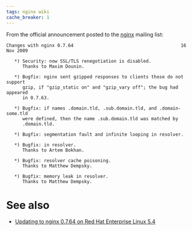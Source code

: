 ```yaml
---
tags: nginx wiki
cache_breaker: 1
---
```


From the official announcement posted to the [nginx](/wiki/nginx) mailing list:

    Changes with nginx 0.7.64                                        16 Nov 2009

       *) Security: now SSL/TLS renegotiation is disabled.
          Thanks to Maxim Dounin.

       *) Bugfix: nginx sent gzipped responses to clients those do not support
          gzip, if "gzip_static on" and "gzip_vary off"; the bug had appeared
          in 0.7.63.

       *) Bugfix: if names .domain.tld, .sub.domain.tld, and .domain-some.tld
          were defined, then the name .sub.domain.tld was matched by
          .domain.tld.

       *) Bugfix: segmentation fault and infinite looping in resolver.

       *) Bugfix: in resolver.
          Thanks to Artem Bokhan.

       *) Bugfix: resolver cache poisoning.
          Thanks to Matthew Dempsky.

       *) Bugfix: memory leak in resolver.
          Thanks to Matthew Dempsky.

# See also

-   [Updating to nginx 0.7.64 on Red Hat Enterprise Linux 5.4](/wiki/Updating_to_nginx_0.7.64_on_Red_Hat_Enterprise_Linux_5.4)
